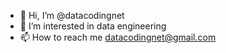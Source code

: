 - 👋 Hi, I’m @datacodingnet
- 👀 I’m interested in data engineering
- 📫 How to reach me datacodingnet@gmail.com

<!---
datacodingnet/datacodingnet is a ✨ special ✨ repository because its `README.md` (this file) appears on your GitHub profile.
You can click the Preview link to take a look at your changes.
--->
